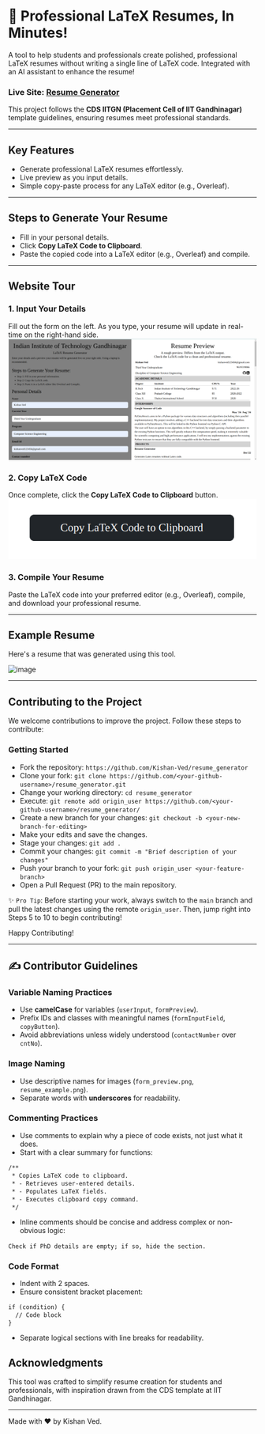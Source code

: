 # 📄 Professional LaTeX Resumes, In Minutes!

A tool to help students and professionals create polished, professional LaTeX resumes without writing a single line of LaTeX code. Integrated with an AI assistant to enhance the resume! 

### **Live Site**: [Resume Generator](https://kishan-ved.github.io/resume_generator/resumegenerator.html)

This project follows the **CDS IITGN (Placement Cell of IIT Gandhinagar)** template guidelines, ensuring resumes meet professional standards.

---

## **Key Features**
- Generate professional LaTeX resumes effortlessly.
- Live preview as you input details.
- Simple copy-paste process for any LaTeX editor (e.g., Overleaf).

---

## **Steps to Generate Your Resume**

- Fill in your personal details.
- Click **Copy LaTeX Code to Clipboard**.
- Paste the copied code into a LaTeX editor (e.g., Overleaf) and compile.

---

## **Website Tour**

### **1. Input Your Details**
Fill out the form on the left. As you type, your resume will update in real-time on the right-hand side.  
![Form](./images/form_preview.png)

### **2. Copy LaTeX Code**
Once complete, click the **Copy LaTeX Code to Clipboard** button.  
![Form](./images/latex_copy_button.png)

### **3. Compile Your Resume**
Paste the LaTeX code into your preferred editor (e.g., Overleaf), compile, and download your professional resume.  

---

## **Example Resume**

Here's a resume that was generated using this tool.

![image](https://github.com/user-attachments/assets/d603267a-04c2-4a20-95e6-bb9d9babba6b)

---

## **Contributing to the Project**

We welcome contributions to improve the project. Follow these steps to contribute:

### **Getting Started**

- Fork the repository: `https://github.com/Kishan-Ved/resume_generator`
- Clone your fork: `git clone https://github.com/<your-github-username>/resume_generator.git`
- Change your working directory: `cd resume_generator`
- Execute: `git remote add origin_user https://github.com/<your-github-username>/resume_generator/`
- Create a new branch for your changes: `git checkout -b <your-new-branch-for-editing>`
- Make your edits and save the changes.
- Stage your changes: `git add .`
- Commit your changes: `git commit -m "Brief description of your changes"`
- Push your branch to your fork: `git push origin_user <your-feature-branch>`
- Open a Pull Request (PR) to the main repository.


✨ `Pro Tip`: Before starting your work, always switch to the `main` branch and pull the latest changes using the remote `origin_user`. Then, jump right into Steps 5 to 10 to begin contributing!

Happy Contributing!

---

## ✍️ Contributor Guidelines

### Variable Naming Practices

- Use **camelCase** for variables (`userInput`, `formPreview`).
- Prefix IDs and classes with meaningful names (`formInputField`, `copyButton`).
- Avoid abbreviations unless widely understood (`contactNumber` over `cntNo`).

### Image Naming

- Use descriptive names for images (`form_preview.png`, `resume_example.png`).
- Separate words with **underscores** for readability.

### Commenting Practices

- Use comments to explain why a piece of code exists, not just what it does.
- Start with a clear summary for functions:

```
/**
 * Copies LaTeX code to clipboard.
 * - Retrieves user-entered details.
 * - Populates LaTeX fields.
 * - Executes clipboard copy command.
 */

```

- Inline comments should be concise and address complex or non-obvious logic:

``` Check if PhD details are empty; if so, hide the section. ```

### Code Format

- Indent with 2 spaces.
- Ensure consistent bracket placement:

``` 
if (condition) {
  // Code block
}
```

- Separate logical sections with line breaks for readability.

## Acknowledgments

This tool was crafted to simplify resume creation for students and professionals, with inspiration drawn from the CDS template at IIT Gandhinagar.

---

Made with ❤️ by Kishan Ved.
